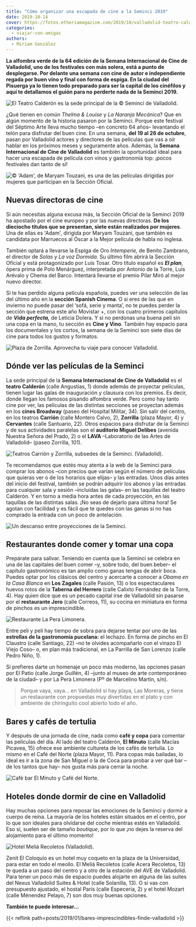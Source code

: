 ```yaml
---
title: "Cómo organizar una escapada de cine a la Seminci 2019"
date: 2019-10-14
cover: https://fotos.etheriamagazine.com/2019/10/valladolid-teatro-calderon-seminci.jpg
categories: 
  - viajar-con-amigas
authors: 
  - Miriam González
---
```


**La alfombra verde de la 64 edición de la Semana Internacional de Cine de Valladolid, 
uno de los festivales con más solera, está a punto de desplegarse. Por delante una 
semana con cine de autor e independiente regada por buen vino y final con forma de 
espiga. En la ciudad del Pisuerga ya lo tienen todo preparado para ser la capital de los 
cinéfilos y aquí te detallamos el guión para no perderte nada de la Seminci 2019.** 

![El Teatro Calderón es la sede principal de la © Seminci de Valladolid.](https://fotos.etheriamagazine.com/2019/10/valladolid-teatro-calderon-seminci.jpg "El Teatro Calderón es la sede principal de la © Seminci de Valladolid.")

¿Qué tienen en común _Thelma & Louise_ y _La Naranja Mecánica_? Que en algún momento de 
la historia pasaron por la Seminci. Porque este festival del Séptimo Arte lleva mucho 
tiempo –en concreto 64 años– levantando el telón para disfrutar del buen cine. En una 
semana, **del 19 al 26 de octubre**, pasan por Valladolid actores y directores de las 
películas que vas a oír hablar en los próximos meses y seguramente años. Además, la 
**Semana Internacional de Cine de Valladolid** es también la oportunidad ideal para 
hacer una escapada de película con vinos y gastronomía top: ¡pocos festivales dan tanto 
de sí! 

![© 'Adam', de Maryam Touzani, es una de las películas dirigidas por mujeres que participan en la Sección Oficial.](https://fotos.etheriamagazine.com/2019/10/adam-seminci-valladolid.jpg "© 'Adam', de Maryam Touzani, es una de las películas dirigidas por mujeres que participan en la Sección Oficial.")

## Nuevas directoras de cine

Si aún necesitas alguna excusa más, la Sección Oficial de la Seminci 2019 ha apostado 
por el cine europeo y por las nuevas directoras. **De los dieciocho títulos que se 
presentan, siete están realizados por mujeres**. Una de ellas es 'Adam', dirigida por 
Maryam Touzani, que también es candidata por Marruecos al Óscar a la Mejor película de 
habla no inglesa. 

También optará a llevarse la Espiga de Oro _Intemperie,_ de Benito Zambrano, el director 
de _Solas_ y _La voz Dormida._ Su último film abrirá la Sección Oficial y está 
protagonizado por Luis Tosar. Otro título español es **_El plan_**, ópera prima de Polo 
Menárguez, interpretada por Antonio de la Torre, Luis Arévalo y Chema del Barco. 
Intentará llevarse el premio Pilar Miró al mejor nuevo director. 

Si te has perdido alguna película española, puedes ver una selección de las del último 
año en la **sección Spanish Cinema**. O si eres de las que en invierno no puede pasar 
del ‘sofá, serie y manta’, no te puedes perder la sección que estrena este año Movistar 
+, con los cuatro primeros capítulos de **_Vida perfecta,_** de Leticia Dolera. Y si no 
perdonas una buena peli sin una copa en la mano, tu sección es **Cine y Vino**. También 
hay espacio para los documentales y los cortos, la semana de la Seminci son siete días 
de cine para todos los gustos y formatos. 

![Plaza de Zorrilla. Aprovecha tu viaje para conocer Valladolid.](https://fotos.etheriamagazine.com/2019/10/valladolid-Plaza-Zorilla.jpg "Plaza de Zorrilla. Aprovecha tu viaje para conocer Valladolid. ©M.G.")

## Dónde ver las películas de la Seminci

La sede principal de la **Semana Internacional de Cine de Valladolid** es el **teatro 
Calderón** (calle Angustias, 1) donde además de proyectar películas, tienen lugar las 
galas de inauguración y clausura con los premios. Es decir, donde llegan los famosos 
pisando alfombra verde. Pero como hay tanto cine por ver, las películas de las distintas 
secciones se proyectan además en los **cines Broadway** (paseo del Hospital Militar, 
34). Sin salir del centro, en los teatros **Carrión** (calle Montero Calvo, 2), 
**Zorrilla** (plaza Mayor, 4) y **Cervantes** (calle Santuario, 22). Otros espacios para 
disfrutar de la Seminci y de sus actividades paralelas son el **auditorio Miguel 
Delibes** (avenida Nuestra Señora del Prado, 2) o el **LAVA** –Laboratorio de las Artes 
de Valladolid– (paseo Zorrilla, 101). 

![Teatros Carrión y Zorrilla, subsedes de la Seminci. (Valladolid).](https://fotos.etheriamagazine.com/2019/10/valladolid-Teatro-Carrion-teatro-zorrilla.jpg "Teatros Carrión y Zorrilla, subsedes de la Seminci. (Valladolid). © M.G.")

Te recomendamos que estés muy atenta a la web de la Seminci para comprar los abonos –con 
precios que varían según el número de películas que quieras ver o de los horarios que 
elijas– y las entradas. Unos días antes del inicio del festival, también se podrán 
adquirir los abonos y las entradas para cualquier sala y sesión –incluidas las galas– en 
las taquillas del teatro Calderón. Y en torno a media hora antes de cada proyección, en 
las taquillas de las distintas salas. ¡No seas de dejarlo para última hora! Se agotan 
con facilidad y es fácil que te quedes con las ganas si no has comprado la entrada con 
un poco de antelación. 

![Un descanso entre proyecciones de la Seminci.](https://fotos.etheriamagazine.com/2019/10/valladolid-seminci-teatro-calderon.jpg "Un descanso entre proyecciones de la © Seminci.")

## Restaurantes donde comer y tomar una copa

Prepárate para salivar. Teniendo en cuenta que la Seminci se celebra en una de las 
capitales del buen comer –y, sobre todo, del buen beber– el capítulo gastronómico es tan 
amplio como ganas tengas de abrir boca. Puedes optar por los clásicos del centro y 
acercarte a conocer a _Obama en la Casa Blanca_ en **Los Zagales** (calle Pasión, 13) o 
los espectaculares huevos rotos de la **Taberna del Herrero** (calle Calixto Fernández 
de la Torre, 4). Hay quien dice que es un pecado capital irse de Valladolid sin pasarse 
por el **restaurante Jero** (calle Correos, 11), su cocina en miniatura en forma de 
pinchos es un imprescindible. 

![Restaurante La Pera Limonera.](https://fotos.etheriamagazine.com/2019/09/Valladolid-La-Pera-Limonera.jpg "Restaurante La Pera Limonera. ©M.G.")

Entre peli y peli hay tiempo de sobra para dejarse tentar por uno de las **estrellas de 
la gastronomía pucelana:** el lechazo. En forma de pincho en El Claustro (calle 
Santiago, 22) –no te olvides acompañarlo con el vinazo El Viejo Coso– o, en plan más 
tradicional, en La Parrilla de San Lorenzo (calle Pedro Niño, 1). 

Si prefieres darte un homenaje un poco más moderno, las opciones pasan por El Patio 
(calle Jorge Guillén, 4) –junto al museo de arte contemporáneo de la ciudad– y por La 
Pera Limonera (Pº de Marcelino Martín, s/n). 

> Porque vaya, vaya... en Valladolid sí hay playa, Las Moreras, y tiene un restaurante con 
> propuestas muy divertidas en el plato y con ambiente de chiringuito cool abierto todo el 
> año. 

## Bares y cafés de tertulia

Y después de una jornada de cine, nada como **café y copa** para comentar las películas 
del día. Al lado del teatro Calderón, **El Minuto** (calle Macías Picavea, 15) ofrece 
ese ambiente cultureta de los cafés de tertulia. Lo mismo en el Café del Norte (plaza 
Mayor, 11). Para copas más bailadas, lo ideal es ir a la zona de San Miguel o la de Coca 
para probar a ver qué bar –de los tantos que hay– nos gusta más para cerrar la noche. 

![Café bar El Minuto y Café del Norte.](https://fotos.etheriamagazine.com/2019/09/valladolid-cafe-del-norte-el-minuto.jpg "Café bar El Minuto y Café del Norte. © M.G.")

## Hoteles donde dormir de cine en Valladolid

Hay muchas opciones para reposar las emociones de la Seminci y dormir a cuerpo de reina. 
La mayoría de los hoteles están situados en el centro, por lo que son ideales para 
olvidarse del coche mientras estés en Valladolid. Eso sí, suelen ser de tamaño 
_boutique_, por lo que ¡no dejes la reserva del alojamiento para el último momento! 

![Hotel Meliá Recoletos (Valladolid).](https://fotos.etheriamagazine.com/2019/09/valladolid-hotel-Melia-Recoletos.jpg "Hotel Meliá Recoletos (Valladolid). © M.G.")

Zenit El Coloquio es un hotel muy coqueto en la plaza de la Universidad, para estar en 
todo el meollo. El Meliá Recoletos (calle Acera Recoletos, 13) te queda a un paso del 
centro y a otro de la estación del AVE de Valladolid. Para tener un poco más de espacio 
puedes alojarte en alguna de las suites del Nexus Valladolid Suites & Hotel (calle 
Solanilla, 13). O si vas con presupuesto ajustado, el hostal París (calle Especería, 2) 
y el hotel Mozart (calle Ménendez Pelayo, 7) son dos muy buenas opciones. 

**También te puede interesar...** 

{{< reflink path=posts/2019/01/bares-imprescindibles-finde-valladolid >}}

